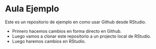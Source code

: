 # Aula Ejemplo
Este es un repositorio de ejemplo en como usar Github desde RStudio.
- Primero hacemos cambios en forma directo en Github.
- Luego vamos a clonar este repositorio a un projecto local de RStudio.
- Luego haremos cambios en RStudio.
